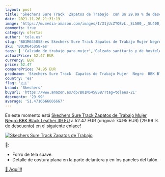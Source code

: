 ```yaml
---
layout: post
title: 'Skechers Sure Track  Zapatos de Trabajo  con un 29.99 % de descuento'
date: 2021-11-26 21:31:19
image: 'https://m.media-amazon.com/images/I/31jUcZYQEvL._SL500_._SL400_.jpg'
comments: true
category: ofertas
author: 'tole.es'
slug: 'B01M6458S8-es Skechers Sure Track Zapatos de Trabajo Mujer Negro BBK...'
sku: 'B01M6458S8-es'
tags: [ 'Calzado de trabajo para mujer','Calzado sanitario y de hostelería para mujer','Zapatos','Zapatos para mujer','Zapatos sanitarios y de hostelería para mujer','Zapatos y complementos','skechers','zapatos', ]
actualPrice: 52.47 EUR
currency: EUR
price: 52.47
comparePrice: 74.95 EUR
prodname: 'Skechers Sure Track  Zapatos de Trabajo Mujer  Negro  BBK Black Leather   39 EU'
country: 'es'
flag: '🇪🇸'
brand: 'Skechers'
buyurl: 'https://www.amazon.es/dp/B01M6458S8/?tag=tolees-21'
descuento: '29.99'
average: '51.4716666666667'
---
```


En este momento está [Skechers Sure Track  Zapatos de Trabajo Mujer  Negro  BBK Black Leather   39 EU](https://www.amazon.es/dp/B01M6458S8/?tag=tolees-21) a 52.47 EUR (original: 74.95 EUR) (29.99 %  de descuento) en el siguiente enlace!

[![Skechers Sure Track  Zapatos de Trabajo ](https://m.media-amazon.com/images/I/31jUcZYQEvL._SL500_._SL400_.jpg)](https://www.amazon.es/dp/B01M6458S8/?tag=tolees-21)

🔎:

- Forro de tela suave.
- Detalle de costura plana en la parte delantera y en los paneles del talón.

[🛒 Aquí!!!](https://www.amazon.es/dp/B01M6458S8/?tag=tolees-21)
